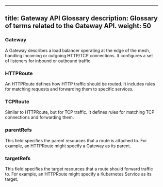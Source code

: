 
---
title: Gateway API Glossary
description: Glossary of terms related to the Gateway API.
weight: 50
---

### Gateway

A Gateway describes a load balancer operating at the edge of the mesh, handling incoming or outgoing HTTP/TCP connections. It configures a set of listeners for inbound or outbound traffic.

### HTTPRoute

An HTTPRoute defines how HTTP traffic should be routed. It includes rules for matching requests and forwarding them to specific services.

### TCPRoute

Similar to HTTPRoute, but for TCP traffic. It defines rules for matching TCP connections and forwarding them.

### parentRefs

This field specifies the parent resources that a route is attached to. For example, an HTTPRoute might specify a Gateway as its parent.

### targetRefs

This field specifies the target resources that a route should forward traffic to. For example, an HTTPRoute might specify a Kubernetes Service as its target.
